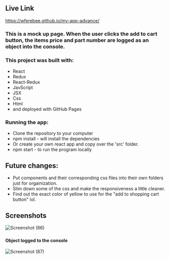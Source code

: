## Live Link 
https://wferebee.github.io/my-app-advance/

### This is a mock up page. When the user clicks the add to cart button, the items price and part number are logged as an object into the console.

### This project was built with:
* React
* Redux
* React-Redux
* JavScript
* JSX
* Css
* Html
* and deployed with GitHub Pages

### Running the app:

* Clone the repository to your computer
* npm install - will install the dependencies
* Or create your own react app and copy over the 'src' folder.
* npm start - to run the program locally

## Future changes:
* Put components and their corresponding css files into their own folders just for orgainization.
* Slim down some of the css and make the responsiveness a little cleaner.
* Find out the exact color of yellow to use for the "add to shopping cart button" lol.

## Screenshots

![Screenshot (86)](https://user-images.githubusercontent.com/53095806/77710789-5d127880-6fa5-11ea-8c5e-f9460357a590.png)


### 


#### Object logged to the console
![Screenshot (87)](https://user-images.githubusercontent.com/53095806/77710796-613e9600-6fa5-11ea-89fa-f0bff7db6763.png)
